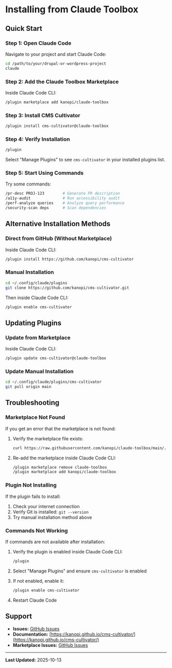 # Installing from Claude Toolbox

## Quick Start

### Step 1: Open Claude Code

Navigate to your project and start Claude Code:

```bash
cd /path/to/your/drupal-or-wordpress-project
claude
```

### Step 2: Add the Claude Toolbox Marketplace

Inside Claude Code CLI:

```bash
/plugin marketplace add kanopi/claude-toolbox
```

### Step 3: Install CMS Cultivator

```bash
/plugin install cms-cultivator@claude-toolbox
```

### Step 4: Verify Installation

```bash
/plugin
```

Select "Manage Plugins" to see `cms-cultivator` in your installed plugins list.

### Step 5: Start Using Commands

Try some commands:

```bash
/pr-desc PROJ-123        # Generate PR description
/a11y-audit              # Run accessibility audit
/perf-analyze queries    # Analyze query performance
/security-scan deps      # Scan dependencies
```

## Alternative Installation Methods

### Direct from GitHub (Without Marketplace)

Inside Claude Code CLI:

```bash
/plugin install https://github.com/kanopi/cms-cultivator
```

### Manual Installation

```bash
cd ~/.config/claude/plugins
git clone https://github.com/kanopi/cms-cultivator.git
```

Then inside Claude Code CLI:

```bash
/plugin enable cms-cultivator
```

## Updating Plugins

### Update from Marketplace

Inside Claude Code CLI:

```bash
/plugin update cms-cultivator@claude-toolbox
```

### Update Manual Installation

```bash
cd ~/.config/claude/plugins/cms-cultivator
git pull origin main
```

## Troubleshooting

### Marketplace Not Found

If you get an error that the marketplace is not found:

1. Verify the marketplace file exists:
   ```bash
   curl https://raw.githubusercontent.com/kanopi/claude-toolbox/main/.claude-plugin/marketplace.json
   ```

2. Re-add the marketplace inside Claude Code CLI:
   ```bash
   /plugin marketplace remove claude-toolbox
   /plugin marketplace add kanopi/claude-toolbox
   ```

### Plugin Not Installing

If the plugin fails to install:

1. Check your internet connection
2. Verify Git is installed: `git --version`
3. Try manual installation method above

### Commands Not Working

If commands are not available after installation:

1. Verify the plugin is enabled inside Claude Code CLI:
   ```bash
   /plugin
   ```

2. Select "Manage Plugins" and ensure `cms-cultivator` is enabled

3. If not enabled, enable it:
   ```bash
   /plugin enable cms-cultivator
   ```

4. Restart Claude Code

## Support

- **Issues:** [GitHub Issues](https://github.com/kanopi/cms-cultivator/issues)
- **Documentation:** [https://kanopi.github.io/cms-cultivator/](https://kanopi.github.io/cms-cultivator/)
- **Marketplace Issues:** [GitHub Issues](https://github.com/kanopi/claude-toolbox/issues)

---

**Last Updated:** 2025-10-13
